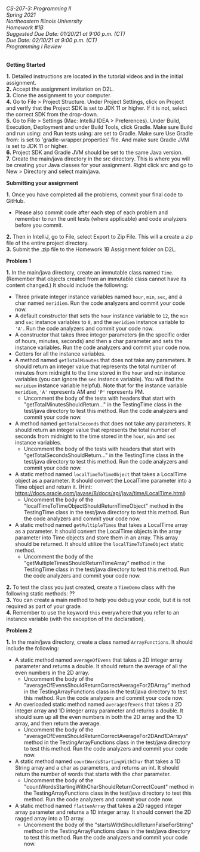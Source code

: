 ###### CS-207-3: Programming II <br> Spring 2021 <br> Northeastern Illinois University <br> Homework #1B <br> Suggested Due Date: 01/20/21 at 9:00 p.m. (CT) <br> Due Date: 02/10/21 at 9:00 p.m. (CT)<br> Programming I Review

**Getting Started**

**1.** Detailed instructions are located in the tutorial videos and in the initial assignment.<br>
**2.** Accept the assignment invitation on D2L.<br>
**3.** Clone the assignment to your computer.<br>
**4.** Go to File > Project Structure. Under Project Settings, click on Project and verify that the Project SDK is set to JDK 11 or higher.  If it is not, select the correct SDK from the drop-down.<br>
**5.** Go to File > Settings (Mac: IntelliJ IDEA > Preferences). Under Build, Execution, Deployment and under Build Tools, click Gradle. Make sure Build and run using: and Run tests using: are set to Gradle. Make sure Use Gradle from: is set to 'gradle-wrapper.properties' file. And make sure Gradle JVM is set to JDK 11 or higher.<br>
**6.** Project SDK and Gradle JVM should be set to the same Java version.<br>
**7.** Create the main/java directory in the src directory. This is where you will be creating your Java classes for your assignment. Right click src and go to New > Directory and select main/java.<br>

**Submitting your assignment**

**1.** Once you have completed all the problems, commit your final code to GitHub. <br>
- Please also commit code after each step of each problem and remember to run the unit tests (where applicable) and code analyzers before you commit.

**2.** Then in IntelliJ, go to File, select Export to Zip File. This will a create a zip file of the entire project directory.<br>
**3.** Submit the .zip file to the Homework 1B Assignment folder on D2L.<br>

**Problem 1**

**1.** In the main/java directory, create an immutable class named `Time`. (Remember that objects created from an immutable class cannot have its content changed.) It should include the following:
- Three private integer instance variables named `hour`, `min`, `sec`, and a char named `meridiem`. Run the code analyzers and commit your code now.
- A default constructor that sets the `hour` instance variable to `12`, the `min` and `sec` instance variables to `0`, and the `meridiem` instance variable to `'A'`. Run the code analyzers and commit your code now.
- A constructor that takes three integer parameters (in the specific order of hours, minutes, seconds) and then a char parameter and sets the instance variables. Run the code analyzers and commit your code now.
- Getters for all the instance variables.
- A method named `getTotalMinutes` that does not take any parameters. It should return an integer value that represents the total number of minutes from midnight to the time stored in the `hour` and `min` instance variables (you can ignore the `sec` instance variable). You will find the `meridiem` instance variable helpful). Note that for the instance variable `meridiem`, `'A'`  represents AM and `'P'`  represents PM.
    - Uncomment the body of the tests with headers that start with "getTotalMinutesShouldReturn..." in the TestingTime class in the test/java directory to test this method. Run the code analyzers and commit your code now.
- A method named `getTotalSeconds` that does not take any parameters. It should return an integer value that represents the total number of seconds from midnight to the time stored in the `hour`, `min` and `sec` instance variables.
    - Uncomment the body of the tests with headers that start with "getTotalSecondsShouldReturn..." in the TestingTime class in the test/java directory to test this method. Run the code analyzers and commit your code now.
- A static method named `localTimeToTimeObject` that takes a LocalTime object as a parameter. It should convert the LocalTime parameter into a Time object and return it. (Hint: https://docs.oracle.com/javase/8/docs/api/java/time/LocalTime.html)
    - Uncomment the body of the "localTimeToTimeObjectShouldReturnTimeObject" method in the TestingTime class in the test/java directory to test this method. Run the code analyzers and commit your code now.
- A static method named `getMultipleTimes` that takes a LocalTime array as a parameter. It should convert the LocalTime objects in the array parameter into Time objects and store them in an array. This array should be returned. It should utilize the `localTimeToTimeObject` static method.
    - Uncomment the body of the "getMultipleTimesShouldReturnTimeArray" method in the TestingTime class in the test/java directory to test this method. Run the code analyzers and commit your code now.
            
**2.** To test the class you just created, create a `TimeDemo` class with the following static methods: ??<br>
**3.** You can create a main method to help you debug your code, but it is not required as part of your grade.<br>
**4.** Remember to use the keyword `this` everywhere that you refer to an instance variable (with the exception of the declaration).

**Problem 2**

**1.** In the main/java directory, create a class named `ArrayFunctions`. It should include the following:
- A static method named `averageOfEvens` that takes a 2D integer array parameter and returns a double. It should return the average of all the even numbers in the 2D array. 
    - Uncomment the body of the "averageOfEvensShouldReturnCorrectAverageFor2DArray" method in the TestingArrayFunctions class in the test/java directory to test this method. Run the code analyzers and commit your code now.
- An overloaded static method named `averageOfEvens` that takes a 2D integer array and 1D integer array parameter and returns a double. It should sum up all the even numbers in both the 2D array and the 1D array, and then return the average. 
    - Uncomment the body of the "averageOfEvensShouldReturnCorrectAverageFor2DAnd1DArrays" method in the TestingArrayFunctions class in the test/java directory to test this method. Run the code analyzers and commit your code now.
- A static method named `countWordsStartingWithChar` that takes a 1D String array and a char as parameters, and returns an int. It should return the number of words that starts with the char parameter.
    - Uncomment the body of the "countWordsStartingWithCharShouldReturnCorrectCount" method in the TestingArrayFunctions class in the test/java directory to test this method. Run the code analyzers and commit your code now.
- A static method named `flattenArray` that takes a 2D ragged integer array parameter and returns a 1D integer array. It should convert the 2D ragged array into a 1D array.
    - Uncomment the body of the "startsWithShouldReturnFalseForString" method in the TestingArrayFunctions class in the test/java directory to test this method. Run the code analyzers and commit your code now.